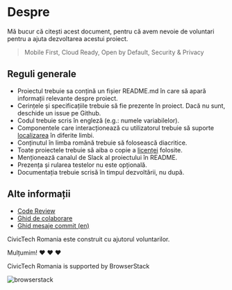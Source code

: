 # Despre

Mă bucur că citești acest document, pentru că avem nevoie de voluntari pentru a ajuta dezvoltarea acestui proiect.

> Mobile First, Cloud Ready, Open by Default, Security & Privacy

## Reguli generale

- Proiectul trebuie sa conțină un fișier README.md în care să apară informații relevante despre proiect.
- Cerințele și specificațiile trebuie să fie prezente în proiect. Dacă nu sunt, deschide un issue pe Github.
- Codul trebuie scris în engleză (e.g.: numele variabilelor).
- Componentele care interacționează cu utilizatorul trebuie să suporte [localizarea](https://en.wikipedia.org/wiki/Internationalization_and_localization) în diferite limbi.
 - Conținutul în limba română trebuie să folosească diacritice.
- Toate proiectele trebuie să aiba o copie a [licenței](LICENSE) folosite.
- Menționează canalul de Slack al proiectului în README.
- Prezența și rularea testelor nu este opțională.
- Documentația trebuie scrisă în timpul dezvoltării, nu după.

## Alte informații

- [Code Review](CODE_REVIEW.md)
- [Ghid de colaborare](CONTRIBUTING.md)
- [Ghid mesaje commit (en)](COMMIT.md)

CivicTech Romania este construit cu ajutorul voluntarilor.

Mulțumim! :heart: :heart: :heart:

CivicTech Romania is supported by BrowserStack

![browserstack](https://cloud.githubusercontent.com/assets/645227/21771493/35de1cd0-d690-11e6-8a02-35360e9a2a93.png)
